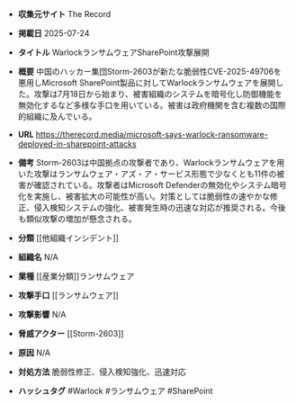 - **収集元サイト**
The Record

- **掲載日**
2025-07-24

- **タイトル**
WarlockランサムウェアSharePoint攻撃展開

- **概要**
中国のハッカー集団Storm-2603が新たな脆弱性CVE-2025-49706を悪用しMicrosoft SharePoint製品に対してWarlockランサムウェアを展開した。攻撃は7月18日から始まり、被害組織のシステムを暗号化し防御機能を無効化するなど多様な手口を用いている。被害は政府機関を含む複数の国際的組織に及んでいる。

- **URL**
https://therecord.media/microsoft-says-warlock-ransomware-deployed-in-sharepoint-attacks

- **備考**
Storm-2603は中国拠点の攻撃者であり、Warlockランサムウェアを用いた攻撃はランサムウェア・アズ・ア・サービス形態で少なくとも11件の被害が確認されている。攻撃者はMicrosoft Defenderの無効化やシステム暗号化を実施し、被害拡大の可能性が高い。対策としては脆弱性の速やかな修正、侵入検知システムの強化、被害発生時の迅速な対応が推奨される。今後も類似攻撃の増加が懸念される。

- **分類**
[[他組織インシデント]]

- **組織名**
N/A

- **業種**
[[産業分類]]ランサムウェア

- **攻撃手口**
[[ランサムウェア]]

- **攻撃影響**
N/A

- **脅威アクター**
[[Storm-2603]]

- **原因**
N/A

- **対処方法**
脆弱性修正、侵入検知強化、迅速対応

- **ハッシュタグ**
#Warlock #ランサムウェア #SharePoint
